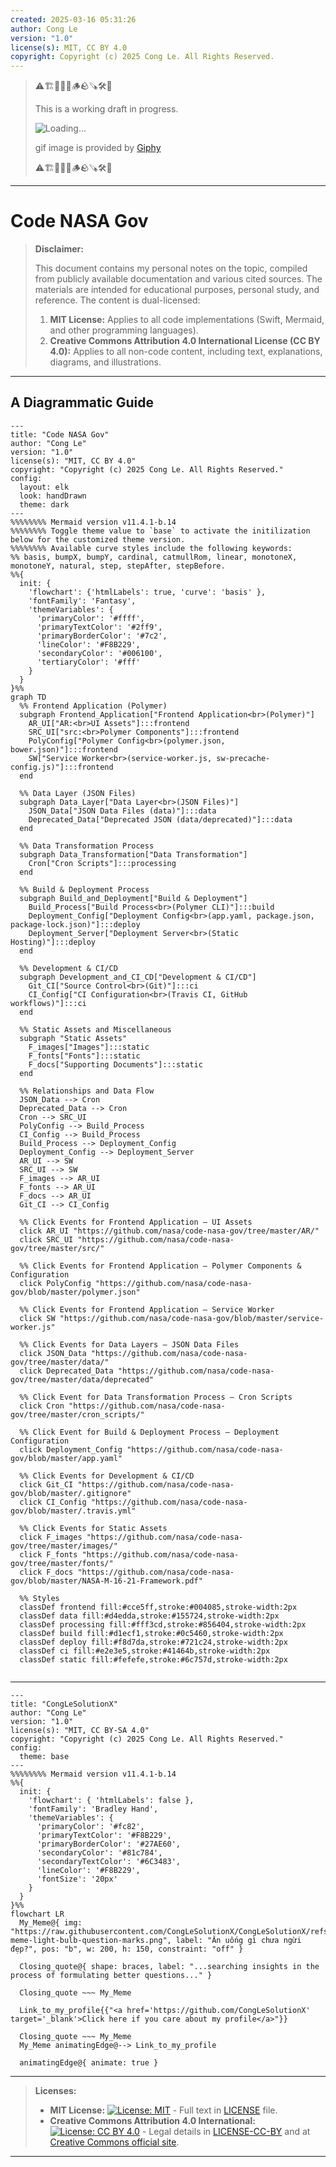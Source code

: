 ```yaml
---
created: 2025-03-16 05:31:26
author: Cong Le
version: "1.0"
license(s): MIT, CC BY 4.0
copyright: Copyright (c) 2025 Cong Le. All Rights Reserved.
---
```



> ⚠️🏗️🚧🦺🧱🪵🪨🪚🛠️👷
> 
> This is a working draft in progress.
> 
> ![Loading...](https://media0.giphy.com/media/v1.Y2lkPTc5MGI3NjExZTM4ejZwZTh2YmRyN2E1OHRvZzVvZHVqYzU5N3lkZW1vNGJwc3J0YiZlcD12MV9pbnRlcm5hbF9naWZfYnlfaWQmY3Q9Zw/iIqmM5tTjmpOB9mpbn/giphy.gif)
> 
> gif image is provided by [Giphy](https://giphy.com)
> 
> ⚠️🏗️🚧🦺🧱🪵🪨🪚🛠️👷

----


# Code NASA Gov
> **Disclaimer:**
>
> This document contains my personal notes on the topic,
> compiled from publicly available documentation and various cited sources.
> The materials are intended for educational purposes, personal study, and reference.
> The content is dual-licensed:
> 1. **MIT License:** Applies to all code implementations (Swift, Mermaid, and other programming languages).
> 2. **Creative Commons Attribution 4.0 International License (CC BY 4.0):** Applies to all non-code content, including text, explanations, diagrams, and illustrations.
---


## A Diagrammatic Guide 


```mermaid
---
title: "Code NASA Gov"
author: "Cong Le"
version: "1.0"
license(s): "MIT, CC BY 4.0"
copyright: "Copyright (c) 2025 Cong Le. All Rights Reserved."
config:
  layout: elk
  look: handDrawn
  theme: dark
---
%%%%%%%% Mermaid version v11.4.1-b.14
%%%%%%%% Toggle theme value to `base` to activate the initilization below for the customized theme version.
%%%%%%%% Available curve styles include the following keywords:
%% basis, bumpX, bumpY, cardinal, catmullRom, linear, monotoneX, monotoneY, natural, step, stepAfter, stepBefore.
%%{
  init: {
    'flowchart': {'htmlLabels': true, 'curve': 'basis' },
    'fontFamily': 'Fantasy',
    'themeVariables': {
      'primaryColor': '#ffff',
      'primaryTextColor': '#2ff9',
      'primaryBorderColor': '#7c2',
      'lineColor': '#F8B229',
      'secondaryColor': '#006100',
      'tertiaryColor': '#fff'
    }
  }
}%%
graph TD
  %% Frontend Application (Polymer)
  subgraph Frontend_Application["Frontend Application<br>(Polymer)"]
    AR_UI["AR:<br>UI Assets"]:::frontend
    SRC_UI["src:<br>Polymer Components"]:::frontend
    PolyConfig["Polymer Config<br>(polymer.json, bower.json)"]:::frontend
    SW["Service Worker<br>(service-worker.js, sw-precache-config.js)"]:::frontend
  end

  %% Data Layer (JSON Files)
  subgraph Data_Layer["Data Layer<br>(JSON Files)"]
    JSON_Data["JSON Data Files (data)"]:::data
    Deprecated_Data["Deprecated JSON (data/deprecated)"]:::data
  end

  %% Data Transformation Process
  subgraph Data_Transformation["Data Transformation"]
    Cron["Cron Scripts"]:::processing
  end

  %% Build & Deployment Process
  subgraph Build_and_Deployment["Build & Deployment"]
    Build_Process["Build Process<br>(Polymer CLI)"]:::build
    Deployment_Config["Deployment Config<br>(app.yaml, package.json, package-lock.json)"]:::deploy
    Deployment_Server["Deployment Server<br>(Static Hosting)"]:::deploy
  end

  %% Development & CI/CD
  subgraph Development_and_CI_CD["Development & CI/CD"]
    Git_CI["Source Control<br>(Git)"]:::ci
    CI_Config["CI Configuration<br>(Travis CI, GitHub workflows)"]:::ci
  end

  %% Static Assets and Miscellaneous
  subgraph "Static Assets"
    F_images["Images"]:::static
    F_fonts["Fonts"]:::static
    F_docs["Supporting Documents"]:::static
  end

  %% Relationships and Data Flow
  JSON_Data --> Cron
  Deprecated_Data --> Cron
  Cron --> SRC_UI
  PolyConfig --> Build_Process
  CI_Config --> Build_Process
  Build_Process --> Deployment_Config
  Deployment_Config --> Deployment_Server
  AR_UI --> SW
  SRC_UI --> SW
  F_images --> AR_UI
  F_fonts --> AR_UI
  F_docs --> AR_UI
  Git_CI --> CI_Config

  %% Click Events for Frontend Application – UI Assets
  click AR_UI "https://github.com/nasa/code-nasa-gov/tree/master/AR/"
  click SRC_UI "https://github.com/nasa/code-nasa-gov/tree/master/src/"

  %% Click Events for Frontend Application – Polymer Components & Configuration
  click PolyConfig "https://github.com/nasa/code-nasa-gov/blob/master/polymer.json"

  %% Click Events for Frontend Application – Service Worker
  click SW "https://github.com/nasa/code-nasa-gov/blob/master/service-worker.js"

  %% Click Events for Data Layers – JSON Data Files
  click JSON_Data "https://github.com/nasa/code-nasa-gov/tree/master/data/"
  click Deprecated_Data "https://github.com/nasa/code-nasa-gov/tree/master/data/deprecated"

  %% Click Event for Data Transformation Process – Cron Scripts
  click Cron "https://github.com/nasa/code-nasa-gov/tree/master/cron_scripts/"

  %% Click Event for Build & Deployment Process – Deployment Configuration
  click Deployment_Config "https://github.com/nasa/code-nasa-gov/blob/master/app.yaml"

  %% Click Events for Development & CI/CD
  click Git_CI "https://github.com/nasa/code-nasa-gov/blob/master/.gitignore"
  click CI_Config "https://github.com/nasa/code-nasa-gov/blob/master/.travis.yml"

  %% Click Events for Static Assets
  click F_images "https://github.com/nasa/code-nasa-gov/tree/master/images/"
  click F_fonts "https://github.com/nasa/code-nasa-gov/tree/master/fonts/"
  click F_docs "https://github.com/nasa/code-nasa-gov/blob/master/NASA-M-16-21-Framework.pdf"

  %% Styles
  classDef frontend fill:#cce5ff,stroke:#004085,stroke-width:2px
  classDef data fill:#d4edda,stroke:#155724,stroke-width:2px
  classDef processing fill:#fff3cd,stroke:#856404,stroke-width:2px
  classDef build fill:#d1ecf1,stroke:#0c5460,stroke-width:2px
  classDef deploy fill:#f8d7da,stroke:#721c24,stroke-width:2px
  classDef ci fill:#e2e3e5,stroke:#41464b,stroke-width:2px
  classDef static fill:#fefefe,stroke:#6c757d,stroke-width:2px


```


---

<!-- 
```mermaid
%% Current Mermaid version
info
```  -->


```mermaid
---
title: "CongLeSolutionX"
author: "Cong Le"
version: "1.0"
license(s): "MIT, CC BY-SA 4.0"
copyright: "Copyright (c) 2025 Cong Le. All Rights Reserved."
config:
  theme: base
---
%%%%%%%% Mermaid version v11.4.1-b.14
%%{
  init: {
    'flowchart': { 'htmlLabels': false },
    'fontFamily': 'Bradley Hand',
    'themeVariables': {
      'primaryColor': '#fc82',
      'primaryTextColor': '#F8B229',
      'primaryBorderColor': '#27AE60',
      'secondaryColor': '#81c784',
      'secondaryTextColor': '#6C3483',
      'lineColor': '#F8B229',
      'fontSize': '20px'
    }
  }
}%%
flowchart LR
  My_Meme@{ img: "https://raw.githubusercontent.com/CongLeSolutionX/CongLeSolutionX/refs/heads/main/assets/images/My-meme-light-bulb-question-marks.png", label: "Ăn uống gì chưa ngừi đẹp?", pos: "b", w: 200, h: 150, constraint: "off" }

  Closing_quote@{ shape: braces, label: "...searching insights in the process of formulating better questions..." }

  Closing_quote ~~~ My_Meme
    
  Link_to_my_profile{{"<a href='https://github.com/CongLeSolutionX' target='_blank'>Click here if you care about my profile</a>"}}

  Closing_quote ~~~ My_Meme
  My_Meme animatingEdge@--> Link_to_my_profile
  
  animatingEdge@{ animate: true }

```

---
> **Licenses:**
>
> - **MIT License:**  [![License: MIT](https://img.shields.io/badge/License-MIT-yellow.svg)](LICENSE) - Full text in [LICENSE](LICENSE) file.
> - **Creative Commons Attribution 4.0 International:** [![License: CC BY 4.0](https://licensebuttons.net/l/by/4.0/88x31.png)](LICENSE-CC-BY) - Legal details in [LICENSE-CC-BY](LICENSE-CC-BY) and at [Creative Commons official site](http://creativecommons.org/licenses/by/4.0/).
> 
---

